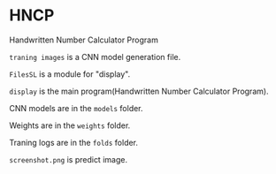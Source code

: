 # HNCP 
Handwritten Number Calculator Program 


`traning images` is a CNN model generation file.

`FilesSL` is a module for "display".

`display` is the main program(Handwritten Number Calculator Program).


CNN models are in the `models` folder.

Weights are in the `weights` folder.

Traning logs are in the `folds` folder. 


`screenshot.png` is predict image. 

